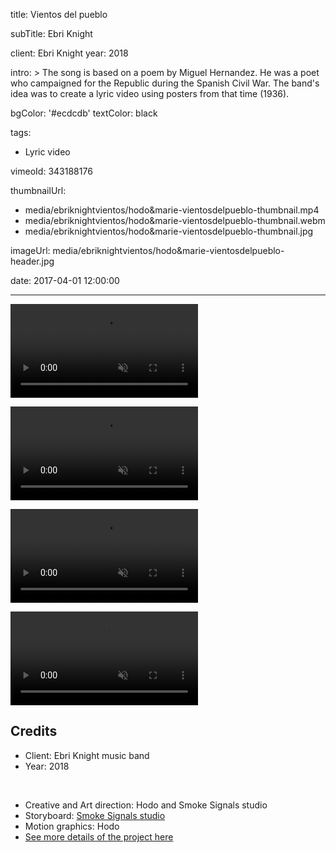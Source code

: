 title: Vientos del pueblo

subTitle: Ebri Knight

client: Ebri Knight
year: 2018

intro: >
  The song is based on a poem by Miguel Hernandez. He was a poet who campaigned for the Republic during the Spanish Civil War. The band's idea was to create a lyric video using posters from that time (1936).

bgColor: '#ecdcdb'
textColor: black

tags:
  - Lyric video

vimeoId: 343188176

thumbnailUrl:
  - media/ebriknightvientos/hodo&marie-vientosdelpueblo-thumbnail.mp4
  - media/ebriknightvientos/hodo&marie-vientosdelpueblo-thumbnail.webm
  - media/ebriknightvientos/hodo&marie-vientosdelpueblo-thumbnail.jpg

imageUrl: media/ebriknightvientos/hodo&marie-vientosdelpueblo-header.jpg

date: 2017-04-01 12:00:00



---

<!-- This is a 2x VIDEO gallery -->
<!-- Always add a linebreak between images -->
<!-- It needs two images between paragraph tags -->
<div class="gallery gallery-video gallery-2">

<p>
	<video playsinline="playsinline" muted>
			<source src="/media/ebriknightvientos/hodo&marie-vientosdelpueblo-1.mp4" type="video/mp4">
			<source src="/media/ebriknightvientos/hodo&marie-vientosdelpueblo-1.webm" type="video/webm">
	</video>
</p>

<p>
	<video playsinline="playsinline" muted>
			<source src="/media/ebriknightvientos/hodo&marie-vientosdelpueblo-2.mp4" type="video/mp4">
			<source src="/media/ebriknightvientos/hodo&marie-vientosdelpueblo-2.webm" type="video/webm">
	</video>
</p>


</div>


<!-- This is a 2x VIDEO gallery -->
<!-- Always add a linebreak between images -->
<!-- It needs two images between paragraph tags -->
<div class="gallery gallery-video gallery-2">

<p>
	<video playsinline="playsinline" muted>
			<source src="/media/ebriknightvientos/hodo&marie-vientosdelpueblo-3.mp4" type="video/mp4">
			<source src="/media/ebriknightvientos/hodo&marie-vientosdelpueblo-3.webm" type="video/webm">
	</video>
</p>

<p>
	<video playsinline="playsinline" muted>
			<source src="/media/ebriknightvientos/hodo&marie-vientosdelpueblo-4.mp4" type="video/mp4">
			<source src="/media/ebriknightvientos/hodo&marie-vientosdelpueblo-4.webm" type="video/webm">
	</video>
</p>


</div>




<!-- Sample credits secion -->

## Credits

* Client: Ebri Knight music band
* Year: 2018  
  
<br>

* Creative and Art direction: Hodo and Smoke Signals studio
* Storyboard: <a href="http://www.smokesignalsstudio.com" target="_blank">Smoke Signals studio</a>
* Motion graphics: Hodo
* <a href="https://www.behance.net/gallery/61362853/Vientos-del-Pueblo-Ebri-Knight-Lyric-Video" target="_blank">See more details of the project here</a>